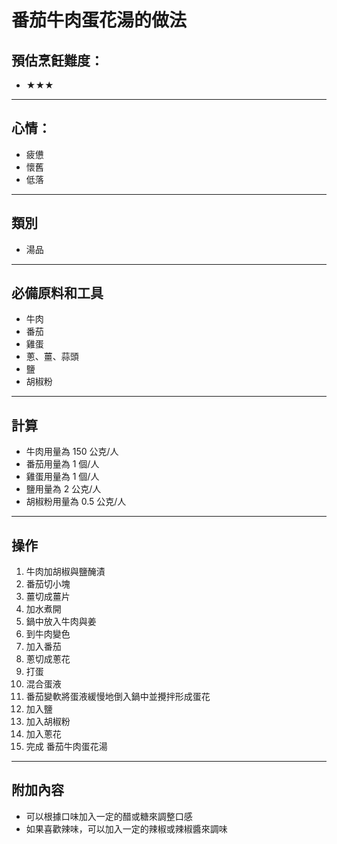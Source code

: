 # 番茄牛肉蛋花湯的做法

## 預估烹飪難度：

- ★★★

---

## 心情：

- 疲憊
- 懷舊
- 低落

---

## 類別
- 湯品

---

## 必備原料和工具

- 牛肉
- 番茄
- 雞蛋
- 蔥、薑、蒜頭
- 鹽
- 胡椒粉

---

## 計算

- 牛肉用量為 150 公克/人
- 番茄用量為 1 個/人
- 雞蛋用量為 1 個/人
- 鹽用量為 2 公克/人
- 胡椒粉用量為 0.5 公克/人

---

## 操作

1. 牛肉加胡椒與鹽醃漬
2. 番茄切小塊
3. 薑切成薑片
4. 加水煮開
5. 鍋中放入牛肉與姜
6. 到牛肉變色
7. 加入番茄
8. 蔥切成蔥花
9. 打蛋
10. 混合蛋液
11. 番茄變軟將蛋液緩慢地倒入鍋中並攪拌形成蛋花
12. 加入鹽
13. 加入胡椒粉
14. 加入蔥花
15. 完成 番茄牛肉蛋花湯

---

## 附加內容

- 可以根據口味加入一定的醋或糖來調整口感
- 如果喜歡辣味，可以加入一定的辣椒或辣椒醬來調味
